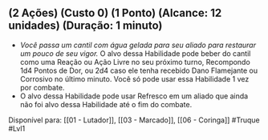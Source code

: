 ## (2 Ações) (Custo 0) (1 Ponto) (Alcance: 12 unidades) (Duração: 1 minuto)

  - *Você passa um cantil com água gelada para seu aliado para restaurar um pouco de seu vigor.* O alvo dessa Habilidade pode beber do cantil como uma Reação ou Ação Livre no seu próximo turno, Recompondo 1d4 Pontos de Dor, ou 2d4 caso ele tenha recebido Dano Flamejante ou Corrosivo no último minuto. Você só pode usar essa Habilidade 1 vez por combate.
  - O alvo dessa Habilidade pode usar Refresco em um aliado que ainda não foi alvo dessa Habilidade até o fim do combate.

Disponível para:  [[01 - Lutador]], [[03 - Marcado]], [[06 - Coringa]]
#Truque #Lvl1